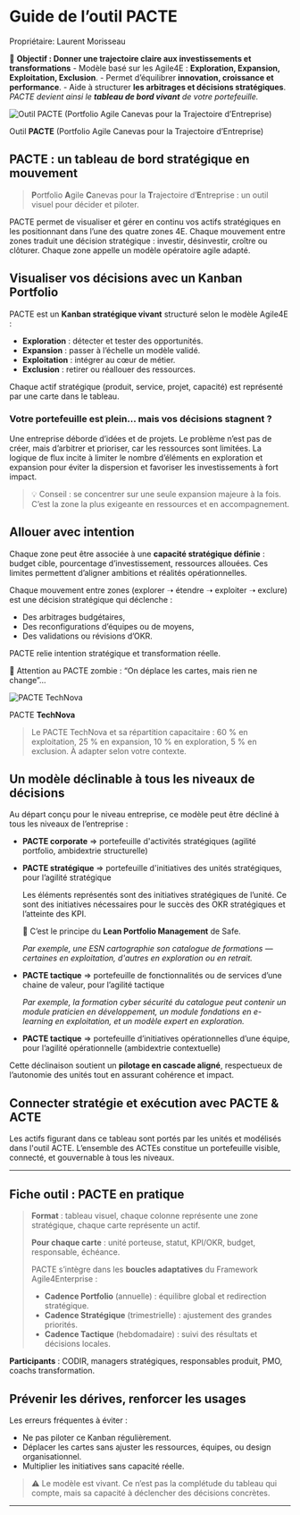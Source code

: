 # Guide de l’outil PACTE

Propriétaire: Laurent Morisseau

📌 **Objectif : Donner une trajectoire claire aux investissements et transformations** - Modèle basé sur les Agile4E : **Exploration, Expansion, Exploitation, Exclusion**. - Permet d’équilibrer **innovation, croissance et performance**. - Aide à structurer **les arbitrages et décisions stratégiques**. *PACTE devient ainsi le **tableau de bord vivant** de votre portefeuille.*

![Outil **PACTE** (Portfolio Agile Canevas pour la Trajectoire d’Entreprise)](Guide%20de%20l%E2%80%99outil%20PACTE%2017a90eaf28ff8007ae71e576ac507f7e/image.png)

Outil **PACTE** (Portfolio Agile Canevas pour la Trajectoire d’Entreprise)

## **PACTE : un tableau de bord stratégique en mouvement**

> **P**ortfolio **A**gile **C**anevas pour la **T**rajectoire d’**E**ntreprise : un outil visuel pour décider et piloter.
> 

PACTE permet de visualiser et gérer en continu vos actifs stratégiques en les positionnant dans l’une des quatre zones 4E. Chaque mouvement entre zones traduit une décision stratégique : investir, désinvestir, croître ou clôturer. Chaque zone appelle un modèle opératoire agile adapté.

## **Visualiser vos décisions avec un Kanban Portfolio**

PACTE est un **Kanban stratégique vivant** structuré selon le modèle Agile4E :

- **Exploration** : détecter et tester des opportunités.
- **Expansion** : passer à l’échelle un modèle validé.
- **Exploitation** : intégrer au cœur de métier.
- **Exclusion** : retirer ou réallouer des ressources.

Chaque actif stratégique (produit, service, projet, capacité) est représenté par une carte dans le tableau.

### Votre portefeuille est plein… mais vos décisions stagnent ?

Une entreprise déborde d’idées et de projets. Le problème n’est pas de créer, mais d’arbitrer et  prioriser, car les ressources sont limitées. La logique de flux incite à limiter le nombre d’éléments en exploration et expansion pour éviter la dispersion et favoriser les investissements à fort impact.

> 💡 Conseil : se concentrer sur une seule expansion majeure à la fois. C’est la zone la plus exigeante en ressources et en accompagnement.
> 

## Allouer avec intention

Chaque zone peut être associée à une **capacité stratégique définie** : budget cible, pourcentage d’investissement, ressources allouées. Ces limites permettent d’aligner ambitions et réalités opérationnelles.

Chaque mouvement entre zones (explorer ➝ étendre ➝ exploiter ➝ exclure) est une décision stratégique qui déclenche :

- Des arbitrages budgétaires,
- Des reconfigurations d’équipes ou de moyens,
- Des validations ou révisions d’OKR.

PACTE relie intention stratégique et transformation réelle.

🧟 Attention au PACTE zombie : “On déplace les cartes, mais rien ne change”…

![PACTE **TechNova**](Guide%20de%20l%E2%80%99outil%20PACTE%2017a90eaf28ff8007ae71e576ac507f7e/image%201.png)

PACTE **TechNova**

> Le PACTE TechNova et sa répartition capacitaire : 60 % en exploitation, 25 % en expansion, 10 % en exploration, 5 % en exclusion. À adapter selon votre contexte.
> 

## **Un modèle déclinable à tous les niveaux de décisions**

Au départ conçu pour le niveau entreprise, ce modèle peut être décliné à tous les niveaux de l’entreprise :

- **PACTE corporate** ⇒ portefeuille d'activités stratégiques (agilité portfolio, ambidextrie structurelle)
- **PACTE stratégique** ⇒  portefeuille d'initiatives des unités stratégiques, pour l’agilité stratégique
    
    Les éléments représentés sont des initiatives stratégiques de l’unité. Ce sont des initiatives nécessaires pour le succès des OKR stratégiques et l’atteinte des KPI.
    
    🧰 C’est le principe du **Lean Portfolio Management** de Safe.
    
    *Par exemple, une ESN cartographie son catalogue de formations — certaines en exploitation, d'autres en exploration ou en retrait.*
    
- **PACTE tactique** ⇒ portefeuille de fonctionnalités ou de services d’une chaine de valeur, pour l’agilité tactique
    
    *Par exemple, la formation cyber sécurité du catalogue peut contenir un module praticien en développement, un module fondations en e-learning en exploitation, et un modèle expert en exploration.*
    
- **PACTE tactique** ⇒ portefeuille d’initiatives opérationnelles d’une équipe, pour l’agilité opérationnelle (ambidextrie contextuelle)

Cette déclinaison soutient un **pilotage en cascade aligné**, respectueux de l’autonomie des unités tout en assurant cohérence et impact.

## Connecter stratégie et exécution avec PACTE & ACTE

Les actifs figurant dans ce tableau sont portés par les unités et modélisés dans l'outil ACTE. L’ensemble des ACTEs constitue un portefeuille visible, connecté, et gouvernable à tous les niveaux.

---

## Fiche outil : PACTE en pratique

> **Format** : tableau visuel, chaque colonne représente une zone stratégique, chaque carte représente un actif.
> 
> 
> **Pour chaque carte** : unité porteuse, statut, KPI/OKR, budget, responsable, échéance.
> 
> PACTE s’intègre dans les **boucles adaptatives** du Framework Agile4Enterprise :
> 
> - **Cadence Portfolio** (annuelle) : équilibre global et redirection stratégique.
> - **Cadence Stratégique** (trimestrielle) : ajustement des grandes priorités.
> - **Cadence Tactique** (hebdomadaire) : suivi des résultats et décisions locales.

**Participants** : CODIR, managers stratégiques, responsables produit, PMO, coachs transformation.

## Prévenir les dérives, renforcer les usages

Les erreurs fréquentes à éviter :

- Ne pas piloter ce Kanban régulièrement.
- Déplacer les cartes sans ajuster les ressources, équipes, ou design organisationnel.
- Multiplier les initiatives sans capacité réelle.

> ⚠️ Le modèle est vivant. Ce n’est pas la complétude du tableau qui compte, mais sa capacité à déclencher des décisions concrètes.
> 

---

#